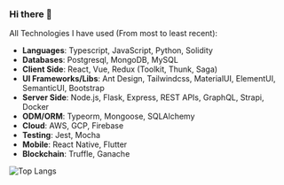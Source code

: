 ### Hi there 👋

All Technologies I have used (From most to least recent):

- **Languages**: Typescript, JavaScript, Python, Solidity
- **Databases**: Postgresql, MongoDB, MySQL
- **Client Side**: React, Vue, Redux (Toolkit, Thunk, Saga)
- **UI Frameworks/Libs**: Ant Design, Tailwindcss, MaterialUI, ElementUI, SemanticUI, Bootstrap
- **Server Side**: Node.js, Flask, Express, REST APIs, GraphQL, Strapi, Docker
- **ODM/ORM**: Typeorm, Mongoose, SQLAlchemy
- **Cloud**: AWS, GCP, Firebase
- **Testing**: Jest, Mocha
- **Mobile**: React Native, Flutter
- **Blockchain**: Truffle, Ganache

![Top Langs](https://github-readme-stats.vercel.app/api/top-langs/?username=marktanrj&layout=compact&langs_count=6)

<!--
- AWS: EC2, S3, DynamoDB, Lambda
- GCP: Cloud Functions, Cloud Run, App Engine, AI Platform
- Firebase: Authentication, Firestore, Storage, Functions

**marktanrj/marktanrj** is a ✨ _special_ ✨ repository because its `README.md` (this file) appears on your GitHub profile.

Here are some ideas to get you started:

- 🔭 I’m currently working on ...
- 🌱 I’m currently learning ...
- 👯 I’m looking to collaborate on ...
- 🤔 I’m looking for help with ...
- 💬 Ask me about ...
- 📫 How to reach me: ...
- 😄 Pronouns: ...
- ⚡ Fun fact: ...
-->
